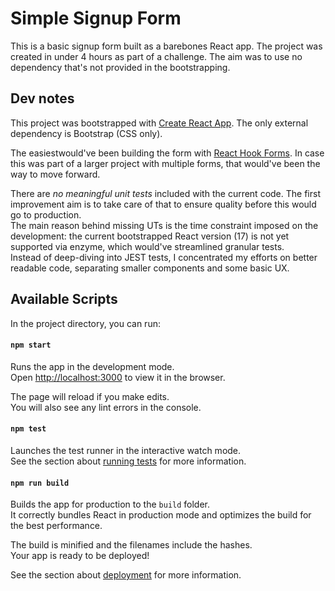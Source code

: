# Simple Signup Form
This is a basic signup form built as a barebones React app.
The project was created in under 4 hours as part of a challenge. The aim was to use no dependency that's not provided in the bootstrapping.

## Dev notes
This project was bootstrapped with [Create React App](https://github.com/facebook/create-react-app).
The only external dependency is Bootstrap (CSS only).

The easiestwould've been building the form with [React Hook Forms](https://react-hook-form.com/). In case this was part of a larger project with multiple forms, that would've been the way to move forward.

There are _no meaningful unit tests_ included with the current code. The first improvement aim is to take care of that to ensure quality before this would go to production.\
The main reason behind missing UTs is the time constraint imposed on the development: the current bootstrapped React version (17) is not yet supported via enzyme, which would've streamlined granular tests.\
Instead of deep-diving into JEST tests, I concentrated my efforts on better readable code, separating smaller components and some basic UX. 

## Available Scripts

In the project directory, you can run:

#### `npm start`

Runs the app in the development mode.\
Open [http://localhost:3000](http://localhost:3000) to view it in the browser.

The page will reload if you make edits.\
You will also see any lint errors in the console.

#### `npm test`

Launches the test runner in the interactive watch mode.\
See the section about [running tests](https://facebook.github.io/create-react-app/docs/running-tests) for more information.

#### `npm run build`

Builds the app for production to the `build` folder.\
It correctly bundles React in production mode and optimizes the build for the best performance.

The build is minified and the filenames include the hashes.\
Your app is ready to be deployed!

See the section about [deployment](https://facebook.github.io/create-react-app/docs/deployment) for more information.
